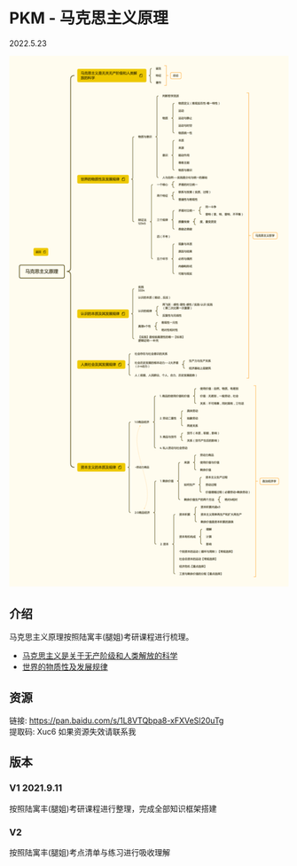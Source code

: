 # PKM - 马克思主义原理  

2022.5.23

![image text](./resources/马克思主义原理.png)
## 介绍
马克思主义原理按照陆寓丰(腿姐)考研课程进行梳理。

* [马克思主义是关于无产阶级和人类解放的科学](./notes/马克思主义是关于无产阶级和人类解放的科学.md)
* [世界的物质性及发展规律](./notes/世界的物质性及发展规律.md)

## 资源
链接: https://pan.baidu.com/s/1L8VTQbpa8-xFXVeSl20uTg  
提取码: Xuc6
如果资源失效请联系我  

## 版本
### V1 2021.9.11  
按照陆寓丰(腿姐)考研课程进行整理，完成全部知识框架搭建   
### V2  
按照陆寓丰(腿姐)考点清单与练习进行吸收理解